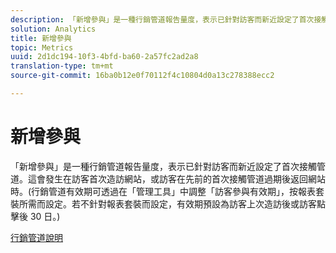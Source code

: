 ```yaml
---
description: 「新增參與」是一種行銷管道報告量度，表示已針對訪客而新近設定了首次接觸管道。這會發生在訪客首次造訪網站，或訪客在先前的首次接觸管道過期後返回網站時。(行銷管道有效期可透過在「管理工具」中調整「訪客參與有效期」，按報表套裝所需而設定。若不針對報表套裝而設定，有效期預設為訪客上次造訪後或訪客點擊後 30 日。)
solution: Analytics
title: 新增參與
topic: Metrics
uuid: 2d1dc194-10f3-4bfd-ba60-2a57fc2ad2a8
translation-type: tm+mt
source-git-commit: 16ba0b12e0f70112f4c10804d0a13c278388ecc2

---
```



# 新增參與

「新增參與」是一種行銷管道報告量度，表示已針對訪客而新近設定了首次接觸管道。這會發生在訪客首次造訪網站，或訪客在先前的首次接觸管道過期後返回網站時。(行銷管道有效期可透過在「管理工具」中調整「訪客參與有效期」，按報表套裝所需而設定。若不針對報表套裝而設定，有效期預設為訪客上次造訪後或訪客點擊後 30 日。)

[行銷管道說明](https://marketing.adobe.com/resources/help/en_US/mchannel/)
